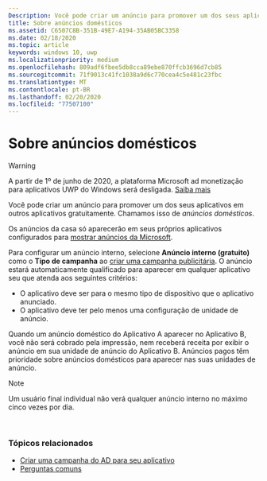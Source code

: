 ```yaml
---
Description: Você pode criar um anúncio para promover um dos seus aplicativos em outros aplicativos seus gratuitamente. Chamamos isso de anúncios domésticos.
title: Sobre anúncios domésticos
ms.assetid: C6507C8B-351B-49E7-A194-35AB05BC3358
ms.date: 02/18/2020
ms.topic: article
keywords: windows 10, uwp
ms.localizationpriority: medium
ms.openlocfilehash: 809adf6fbee5db8cca89ebe870ffcb3696d7cb85
ms.sourcegitcommit: 71f9013c41fc1038a9d6c770cea4c5e481c23fbc
ms.translationtype: MT
ms.contentlocale: pt-BR
ms.lasthandoff: 02/20/2020
ms.locfileid: "77507100"
---
```

# <a name="about-house-ads"></a>Sobre anúncios domésticos

>[!WARNING]
> A partir de 1º de junho de 2020, a plataforma Microsoft ad monetização para aplicativos UWP do Windows será desligada. [Saiba mais](https://social.msdn.microsoft.com/Forums/windowsapps/en-US/db8d44cb-1381-47f7-94d3-c6ded3fea36f/microsoft-ad-monetization-platform-shutting-down-june-1st?forum=aiamgr)

Você pode criar um anúncio para promover um dos seus aplicativos em outros aplicativos gratuitamente. Chamamos isso de *anúncios domésticos*.

Os anúncios da casa só aparecerão em seus próprios aplicativos configurados para [mostrar anúncios da Microsoft](../monetize/display-ads-in-your-app.md).

Para configurar um anúncio interno, selecione **Anúncio interno (gratuito)** como o **Tipo de campanha** ao [criar uma campanha publicitária](create-an-ad-campaign-for-your-app.md). O anúncio estará automaticamente qualificado para aparecer em qualquer aplicativo seu que atenda aos seguintes critérios:

-   O aplicativo deve ser para o mesmo tipo de dispositivo que o aplicativo anunciado.
-   O aplicativo deve ter pelo menos uma configuração de unidade de anúncio.

Quando um anúncio doméstico do Aplicativo A aparecer no Aplicativo B, você não será cobrado pela impressão, nem receberá receita por exibir o anúncio em sua unidade de anúncio do Aplicativo B. Anúncios pagos têm prioridade sobre anúncios domésticos para aparecer nas suas unidades de anúncio.

>[!NOTE]
> Um usuário final individual não verá qualquer anúncio interno no máximo cinco vezes por dia.

 

### <a name="related-topics"></a>Tópicos relacionados


* [Criar uma campanha do AD para seu aplicativo](create-an-ad-campaign-for-your-app.md)
* [Perguntas comuns](common-questions.md)
